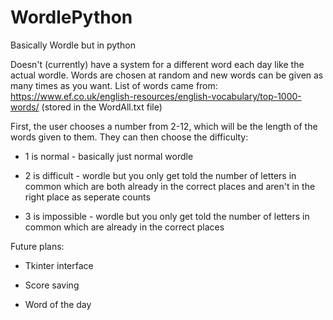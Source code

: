 # WordlePython
Basically Wordle but in python

Doesn't (currently) have a system for a different word each day like the actual wordle. Words are chosen at random and new words can be given as many times as you want.
List of words came from: https://www.ef.co.uk/english-resources/english-vocabulary/top-1000-words/ (stored in the WordAll.txt file)


First, the user chooses a number from 2-12, which will be the length of the words given to them.
They can then choose the difficulty:
  
  - 1 is normal - basically just normal wordle 
  
  - 2 is difficult - wordle but you only get told the number of letters in common which are both already in the correct places and aren't in the right place as seperate counts
  
  - 3 is impossible - wordle but you only get told the number of letters in common which are already in the correct places


Future plans:

  - Tkinter interface

  - Score saving

  - Word of the day
